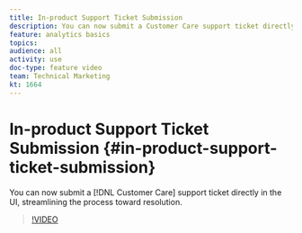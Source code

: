 ```yaml
---
title: In-product Support Ticket Submission
description: You can now submit a Customer Care support ticket directly in the UI, streamlining the process toward resolution.
feature: analytics basics
topics: 
audience: all
activity: use
doc-type: feature video
team: Technical Marketing
kt: 1664
---
```


# In-product Support Ticket Submission {#in-product-support-ticket-submission}

You can now submit a [!DNL Customer Care] support ticket directly in the UI, streamlining the process toward resolution.

>[!VIDEO](https://video.tv.adobe.com/v/23133/?quality=12)
